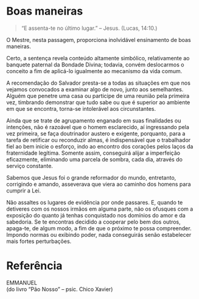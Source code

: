 # Boas maneiras
> “E assenta-te no último lugar.” – Jesus. (Lucas, 14:10.)

O Mestre, nesta passagem, proporciona inolvidável ensinamento de boas maneiras.

Certo, a sentença revela conteúdo altamente simbólico, relativamente ao banquete paternal da Bondade Divina; todavia, convém deslocarmos o conceito a fim de aplicá-lo igualmente ao mecanismo da vida comum.

A recomendação do Salvador presta-se a todas as situações em que nos vejamos convocados a examinar algo de novo, junto aos semelhantes. Alguém que penetre uma casa ou participe de uma reunião pela primeira vez, timbrando demonstrar que tudo sabe ou que é superior ao ambiente em que se encontra, torna-se intolerável aos circunstantes.

Ainda que se trate de agrupamento enganado em suas finalidades ou intenções, não é razoável que o homem esclarecido, aí ingressando pela vez primeira, se faça doutrinador austero e exigente, porquanto, para a tarefa de retificar ou reconduzir almas, é indispensável que o trabalhador fiel ao bem inicie o esforço, indo ao encontro dos corações pelos laços da fraternidade legítima. Somente assim, conseguirá alijar a imperfeição eficazmente, eliminando uma parcela de sombra, cada dia, através do serviço constante.

Sabemos que Jesus foi o grande reformador do mundo, entretanto, corrigindo e amando, asseverava que viera ao caminho dos homens para cumprir a Lei.

Não assaltes os lugares de evidência por onde passares. E, quando te detiveres com os nossos irmãos em alguma parte, não os ofusques com a exposição do quanto já tenhas conquistado nos domínios do amor e da sabedoria. Se te encontras decidido a cooperar pelo bem dos outros, apaga-te, de algum modo, a fim de que o próximo te possa compreender. Impondo normas ou exibindo poder, nada conseguirás senão estabelecer mais fortes perturbações.

# Referência
EMMANUEL  
(do livro “Pão Nosso” – psic. Chico Xavier)  